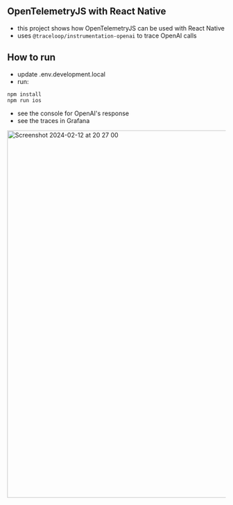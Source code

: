 ## OpenTelemetryJS with React Native
- this project shows how OpenTelemetryJS can be used with React Native
- uses `@traceloop/instrumentation-openai` to trace OpenAI calls

## How to run
- update .env.development.local
- run:
```
npm install
npm run ios
```
- see the console for OpenAI's response
- see the traces in Grafana

<img width="846" alt="Screenshot 2024-02-12 at 20 27 00" src="https://github.com/pax-k/otel-rn/assets/23238077/51d3b851-058d-4322-8059-6826480fe9bf">
